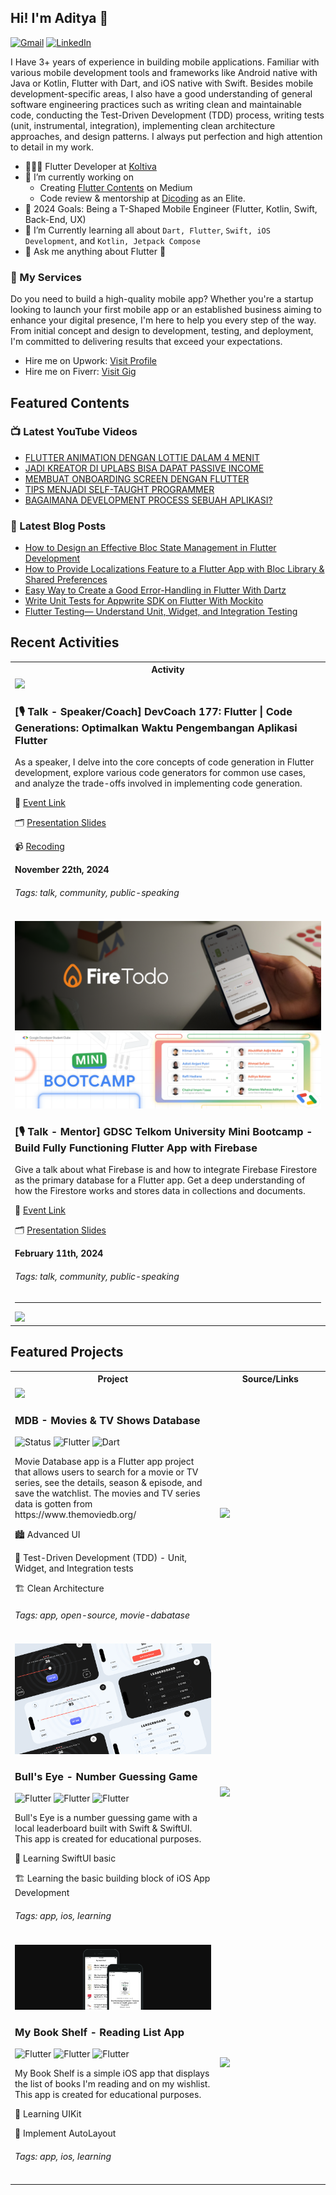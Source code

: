 ## Hi! I'm Aditya 👋

[<img alt="Gmail" src="https://img.shields.io/badge/hello.adityarohman@gmail.com-2D3038?logo=gmail&logoColor=white" />][email]
[<img alt="LinkedIn" src="https://img.shields.io/badge/Aditya Rohman%20-%230077B5.svg?logo=linkedin&logoColor=white"/>][linkedin]

I Have 3+ years of experience in building mobile applications. Familiar with various mobile development tools and frameworks like Android native with Java or Kotlin, Flutter with Dart, and iOS native with Swift. Besides mobile development-specific areas, I also have a good understanding of general software engineering practices such as writing clean and maintainable code, conducting the Test-Driven Development (TDD) process, writing tests (unit, instrumental, integration), implementing clean architecture approaches, and design patterns. I always put perfection and high attention to detail in my work.

* 👨🏻‍💻 Flutter Developer at [Koltiva](https://www.koltiva.com/)
* 🔭 I’m currently working on 
  - Creating [Flutter Contents](#flutter-contents) on Medium
  - Code review & mentorship at [Dicoding](https://www.dicoding.com/) as an Elite.
* 🎯 2024 Goals: Being a T-Shaped Mobile Engineer (Flutter, Kotlin, Swift, Back-End, UX)
* 🌱 I’m Currently learning all about `Dart, Flutter`, `Swift, iOS Development`, and `Kotlin, Jetpack Compose`
* 💬 Ask me anything about Flutter 💙

### 💼 My Services

Do you need to build a high-quality mobile app? Whether you're a startup looking to launch your first mobile app or an established business aiming to enhance your digital presence, I'm here to help you every step of the way. From initial concept and design to development, testing, and deployment, I'm committed to delivering results that exceed your expectations.

* Hire me on Upwork: [Visit Profile](https://www.upwork.com/freelancers/~01a77eb1a26fc94f6a?mp_source=share)
* Hire me on Fiverr: [Visit Gig](https://www.fiverr.com/s/Y2ZQ2a)

## Featured Contents

### 📺 Latest YouTube Videos

<!-- YOUTUBE:START -->
- [FLUTTER ANIMATION DENGAN LOTTIE DALAM 4 MENIT](https://www.youtube.com/watch?v=UXastl8wNW4)
- [JADI KREATOR DI UPLABS BISA DAPAT PASSIVE INCOME](https://www.youtube.com/watch?v=gTNblAf15E0)
- [MEMBUAT ONBOARDING SCREEN DENGAN FLUTTER](https://www.youtube.com/watch?v=0G1i1Xb4L2E)
- [TIPS MENJADI SELF-TAUGHT PROGRAMMER](https://www.youtube.com/watch?v=PcdBe0IPpQg)
- [BAGAIMANA DEVELOPMENT PROCESS SEBUAH APLIKASI?](https://www.youtube.com/watch?v=yzwWRteUfaM)
<!-- YOUTUBE:END -->

### 📒 Latest Blog Posts

<!-- BLOG-POST-LIST:START -->
- [How to Design an Effective Bloc State Management in Flutter Development](https://levelup.gitconnected.com/how-to-design-an-effective-bloc-state-management-in-flutter-development-972baa620dc4?source=rss-8f67b6db7256------2)
- [How to Provide Localizations Feature to a Flutter App with Bloc Library &amp; Shared Preferences](https://levelup.gitconnected.com/how-to-provide-localizations-feature-to-a-flutter-app-with-bloc-library-shared-preferences-2c2f4fc2fb8a?source=rss-8f67b6db7256------2)
- [Easy Way to Create a Good Error-Handling in Flutter With Dartz](https://medium.com/better-programming/easiest-way-to-create-a-good-error-handling-in-flutter-with-dartz-44084d5341bb?source=rss-8f67b6db7256------2)
- [Write Unit Tests for Appwrite SDK on Flutter With Mockito](https://medium.com/better-programming/write-unit-test-for-appwrite-sdk-on-flutter-with-mockito-e0c3b403199e?source=rss-8f67b6db7256------2)
- [Flutter Testing— Understand Unit, Widget, and Integration Testing](https://medium.com/better-programming/flutter-testing-101-understand-unit-widget-and-integration-testing-fd5d07e312e?source=rss-8f67b6db7256------2)
<!-- BLOG-POST-LIST:END -->

## Recent Activities
<table>
  <tbody>
    <tr>
      <th>
        Activity
      </th>
    </tr>
    <tr>
      <td>
        <img src="https://dicoding-web-img.sgp1.cdn.digitaloceanspaces.com/original/event/dos-26ed472db68d5049c5806834eafb4be020241114163819.jpg"/>
        <h3>[🎙️ Talk - Speaker/Coach] DevCoach 177: Flutter | Code Generations: Optimalkan Waktu Pengembangan Aplikasi Flutter</h3>
        <p>As a speaker, I delve into the core concepts of code generation in Flutter development, explore various code generators for common use cases, and analyze the trade-offs involved in implementing code generation.</p>
        <p>🔗 <a href="https://www.dicoding.com/events/9083">Event Link</a></p>
        <p>🗂️ <a href="https://docs.google.com/presentation/d/1JeyomnCxj-y2bY5icVP2Tg9hAGtaeaQxHk5jRKK1cI4/edit?usp=sharing">Presentation Slides</a></p>
        <p>📹 <a href="https://www.youtube.com/live/NIjheE1JirQ?si=Qa9srp1DAJhVozpo">Recoding</a></p>
        <p><b>November 22th, 2024</b></p>
        <h6>Tags: talk, community, public-speaking</h6>
      </td>
    </tr>
    <tr>
      <td>
        <img src="https://raw.githubusercontent.com/codestronaut/firetodo/main/art/preview.png"/>
        <img src="https://raw.githubusercontent.com/codestronaut/codestronaut/master/mini_bootcamp.png"/>
        <h3>[🎙️ Talk - Mentor] GDSC Telkom University Mini Bootcamp - Build Fully Functioning Flutter App with Firebase</h3>
        <p>Give a talk about what Firebase is and how to integrate Firebase Firestore as the primary database for a Flutter app. Get a deep understanding of how the Firestore works and stores data in collections and documents.</p>
        <p>🔗 <a href="https://gdsc.community.dev/events/details/developer-student-clubs-telkom-university-bandung-presents-mini-bootcamp-2024-02-11/">Event Link</a></p>
        <p>🗂️ <a href="https://docs.google.com/presentation/d/1bU3RDB6d5ysICuDCt4CFPh9akpA0gsceeFOMs5omHK8/edit?usp=sharing">Presentation Slides</a></p>
        <p><b>February 11th, 2024</b></p>
        <h6>Tags: talk, community, public-speaking</h6>
        <hr/>
        <a href="https://github.com/codestronaut/firetodo">
          <img src="https://github-readme-stats.vercel.app/api/pin/?username=codestronaut&repo=firetodo&theme=dracula&hide_border=true"/>
        </a>
      </td>
    </tr>
  </tbody>
</table>


## Featured Projects

<table>
  <tbody>
    <tr>
      <th>
        Project
      </th>
      <th width="35%">
        Source/Links
      </th>
    </tr>
    <tr>
      <td>
        <img src="https://github.com/codestronautHub/flutter-movie-database-app/blob/main/art/demo.gif?raw=true"/>
        <h3>MDB - Movies & TV Shows Database</h3>
        <img alt="Status" src="https://img.shields.io/badge/Completed-71C28F?logo=github&logoColor=white&label=Status"/>
        <img alt="Flutter" src="https://img.shields.io/badge/Flutter-1EBBFD?logo=flutter&logoColor=white"/>
        <img alt="Dart" src="https://img.shields.io/badge/Dart-0C5196?logo=flutter&logoColor=white"/>
        <p>Movie Database app is a Flutter app project that allows users to search for a movie or TV series, see the details, season & episode, and save the watchlist. The movies and TV series data is gotten from https://www.themoviedb.org/</p>
        <p>🏙️ Advanced UI</p>
        <p>🧪 Test-Driven Development (TDD) - Unit, Widget, and Integration tests</p>
        <p>🏗️ Clean Architecture</p>
        <h6>Tags: app, open-source, movie-dabatase</h6>
      </td>
      <td>
        <a href="https://github.com/codestronautHub/flutter-movie-database-app">
          <img src="https://github-readme-stats.vercel.app/api/pin/?username=codestronautHub&repo=flutter-movie-database-app&theme=dracula&hide_border=true"/>
        </a>
      </td>
    </tr>
    <tr>
      <td>
        <img src="https://raw.githubusercontent.com/codestronaut/codestronaut/master/3_feature_project.png"/>
        <h3>Bull's Eye - Number Guessing Game</h3>
        <img alt="Flutter" src="https://img.shields.io/badge/Completed-71C28F?logo=github&logoColor=white&label=Status"/>
        <img alt="Flutter" src="https://img.shields.io/badge/Swift-F05138?logo=swift&logoColor=white"/>
        <img alt="Flutter" src="https://img.shields.io/badge/iOS-white?logo=apple&logoColor=black"/>
        <p>Bull's Eye is a number guessing game with a local leaderboard built with Swift & SwiftUI. This app is created for educational purposes.</p>
        <p>🎨 Learning SwiftUI basic</p>
        <p>🏗️ Learning the basic building block of iOS App Development</p>
        <h6>Tags: app, ios, learning</h6>
      </td>
      <td>
        <a href="https://github.com/codestronaut/bullseye">
          <img src="https://github-readme-stats.vercel.app/api/pin/?username=codestronaut&repo=bullseye&theme=dracula&hide_border=true"/>
        </a>
      </td>
    </tr>
    <tr>
      <td>
        <img src="https://raw.githubusercontent.com/codestronaut/codestronaut/master/2_featured_project.png"/>
        <h3>My Book Shelf - Reading List App</h3>
        <img alt="Flutter" src="https://img.shields.io/badge/Completed-71C28F?logo=github&logoColor=white&label=Status"/>
        <img alt="Flutter" src="https://img.shields.io/badge/Swift-F05138?logo=swift&logoColor=white"/>
        <img alt="Flutter" src="https://img.shields.io/badge/iOS-white?logo=apple&logoColor=black"/>
        <p>My Book Shelf is a simple iOS app that displays the list of books I'm reading and on my wishlist. This app is created for educational purposes.</p>
        <p>🎨 Learning UIKit</p>
        <p>📐 Implement AutoLayout</p>
        <h6>Tags: app, ios, learning</h6>
      </td>
      <td>
        <a href="https://github.com/codestronaut/my-book-shelf">
          <img src="https://github-readme-stats.vercel.app/api/pin/?username=codestronaut&repo=my-book-shelf&theme=dracula&hide_border=true"/>
        </a>
      </td>
    </tr>
  </tbody>
</table>

[email]: mailto:hello.adityarohman@gmail.com
[linkedin]: https://www.linkedin.com/in/adityarohman
